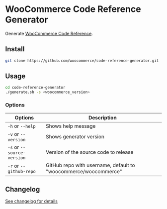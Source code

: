# WooCommerce Code Reference Generator

Generate [WooCommerce Code Reference](https://docs.woocommerce.com/wc-apidocs/index.html).

## Install

```bash
git clone https://github.com/woocommerce/code-reference-generator.git
```

## Usage

```bash
cd code-reference-generator
./generate.sh -s <woocommerce_version>
```

### Options

| Options                    | Description                                                     |
|----------------------------|-----------------------------------------------------------------|
| `-h` or `--help`           | Shows help message                                              |
| `-v` or `--version`        | Shows generator version                                         |
| `-s` or `--source-version` | Version of the source code to release                           |
| `-r` or `--github-repo`    | GitHub repo with username, default to "woocommerce/woocommerce" |

## Changelog

[See changelog for details](https://github.com/woocommerce/code-reference-generator/blob/master/CHANGELOG.md)

